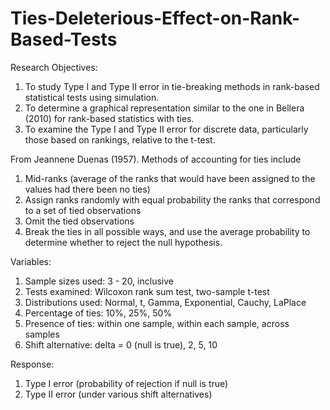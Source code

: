 # Ties-Deleterious-Effect-on-Rank-Based-Tests

Research Objectives:
1. To study Type I and Type II error in tie-breaking methods in rank-based statistical tests using simulation. 
2. To determine a graphical representation similar to the one in Bellera (2010) for rank-based statistics with ties.
3. To examine the Type I and Type II error for discrete data, particularly those based on rankings, relative to the t-test.

 From Jeannene Duenas (1957). Methods of accounting for ties include
 1.	Mid-ranks (average of the ranks that would have been assigned to the values had there been no ties)
 2.	Assign ranks randomly with equal probability the ranks that correspond to a set of tied observations
 3.	Omit the tied observations
 4.	Break the ties in all possible ways, and use the average probability to determine whether to reject the null hypothesis.

Variables: 
1. Sample sizes used: 3 - 20, inclusive
2. Tests examined: Wilcoxon rank sum test, two-sample t-test
3. Distributions used: Normal, t, Gamma, Exponential, Cauchy, LaPlace
4. Percentage of ties: 10%, 25%, 50%
5. Presence of ties: within one sample, within each sample, across samples
6. Shift alternative: delta = 0 (null is true), 2, 5, 10

Response:
1. Type I error (probability of rejection if null is true)
2. Type II error (under various shift alternatives)

